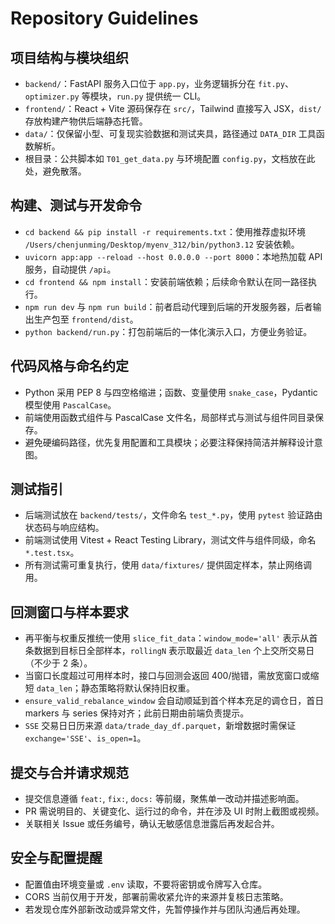 # Repository Guidelines

## 项目结构与模块组织
- `backend/`：FastAPI 服务入口位于 `app.py`，业务逻辑拆分在 `fit.py`、`optimizer.py` 等模块，`run.py` 提供统一 CLI。
- `frontend/`：React + Vite 源码保存在 `src/`，Tailwind 直接写入 JSX，`dist/` 存放构建产物供后端静态托管。
- `data/`：仅保留小型、可复现实验数据和测试夹具，路径通过 `DATA_DIR` 工具函数解析。
- 根目录：公共脚本如 `T01_get_data.py` 与环境配置 `config.py`，文档放在此处，避免散落。

## 构建、测试与开发命令
- `cd backend && pip install -r requirements.txt`：使用推荐虚拟环境 `/Users/chenjunming/Desktop/myenv_312/bin/python3.12` 安装依赖。
- `uvicorn app:app --reload --host 0.0.0.0 --port 8000`：本地热加载 API 服务，自动提供 `/api`。
- `cd frontend && npm install`：安装前端依赖；后续命令默认在同一路径执行。
- `npm run dev` 与 `npm run build`：前者启动代理到后端的开发服务器，后者输出生产包至 `frontend/dist`。
- `python backend/run.py`：打包前端后的一体化演示入口，方便业务验证。

## 代码风格与命名约定
- Python 采用 PEP 8 与四空格缩进；函数、变量使用 `snake_case`，Pydantic 模型使用 `PascalCase`。
- 前端使用函数式组件与 PascalCase 文件名，局部样式与测试与组件同目录保存。
- 避免硬编码路径，优先复用配置和工具模块；必要注释保持简洁并解释设计意图。

## 测试指引
- 后端测试放在 `backend/tests/`，文件命名 `test_*.py`，使用 `pytest` 验证路由状态码与响应结构。
- 前端测试使用 Vitest + React Testing Library，测试文件与组件同级，命名 `*.test.tsx`。
- 所有测试需可重复执行，使用 `data/fixtures/` 提供固定样本，禁止网络调用。

## 回测窗口与样本要求
- 再平衡与权重反推统一使用 `slice_fit_data`：`window_mode='all'` 表示从首条数据到目标日全部样本，`rollingN` 表示取最近 `data_len` 个上交所交易日（不少于 2 条）。
- 当窗口长度超过可用样本时，接口与回测会返回 400/抛错，需放宽窗口或缩短 `data_len`；静态策略将默认保持旧权重。
- `ensure_valid_rebalance_window` 会自动顺延到首个样本充足的调仓日，首日 markers 与 series 保持对齐；此前日期由前端负责提示。
- `SSE` 交易日日历来源 `data/trade_day_df.parquet`，新增数据时需保证 `exchange='SSE'`、`is_open=1`。

## 提交与合并请求规范
- 提交信息遵循 `feat:`, `fix:`, `docs:` 等前缀，聚焦单一改动并描述影响面。
- PR 需说明目的、关键变化、运行过的命令，并在涉及 UI 时附上截图或视频。
- 关联相关 Issue 或任务编号，确认无敏感信息泄露后再发起合并。

## 安全与配置提醒
- 配置值由环境变量或 `.env` 读取，不要将密钥或令牌写入仓库。
- CORS 当前仅用于开发，部署前需收紧允许的来源并复核日志策略。
- 若发现仓库外部新改动或异常文件，先暂停操作并与团队沟通后再处理。
